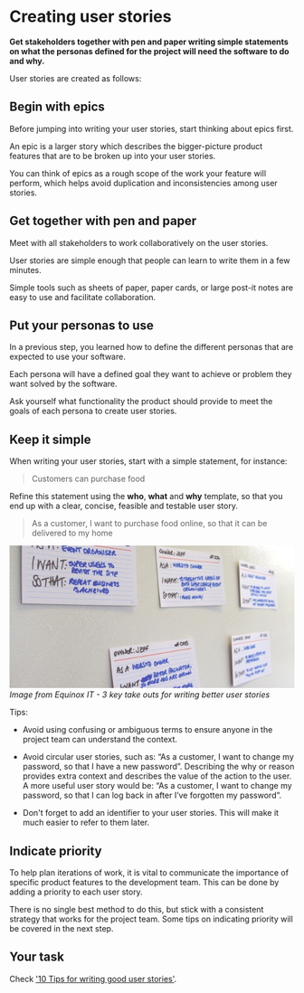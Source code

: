 # Creating user stories

**Get stakeholders together with pen and paper writing simple statements on what the personas defined for the project will need the software to do and why.**

User stories are created as follows:

## Begin with epics
Before jumping into writing your user stories, start thinking about epics first.

An epic is a larger story which describes the bigger-picture product features that are to be broken up into your user stories.

You can think of epics as a rough scope of the work your feature will perform, which helps avoid duplication and inconsistencies among user stories.

## Get together with pen and paper
Meet with all stakeholders to work collaboratively on the user stories.

User stories are simple enough that people can learn to write them in a few minutes.

Simple tools such as sheets of paper, paper cards, or large post-it notes are easy to use and facilitate collaboration.

## Put your personas to use
In a previous step, you learned how to define the different personas that are expected to use your software.

Each persona will have a defined goal they want to achieve or problem they want solved by the software.

Ask yourself what functionality the product should provide to meet the goals of each persona to create user stories.

## Keep it simple
When writing your user stories, start with a simple statement, for instance:

> Customers can purchase food

Refine this statement using the **who**, **what** and **why** template, so that you end up with a clear, concise, feasible and testable user story.

> As a customer, I want to purchase food online, so that it can be delivered to my home

![User story cards](images/writing-better-user-stories.jpg)
*Image from Equinox IT - 3 key take outs for writing better user stories*

Tips:

* Avoid using confusing or ambiguous terms to ensure anyone in the project team can understand the context.

* Avoid circular user stories, such as: “As a customer, I want to change my password, so that I have a new password”. Describing the why or reason provides extra context and describes the value of the action to the user. A more useful user story would be: “As a customer, I want to change my password, so that I can log back in after I’ve forgotten my password”.

* Don't forget to add an identifier to your user stories. This will make it much easier to refer to them later.

## Indicate priority
To help plan iterations of work, it is vital to communicate the importance of specific product features to the development team. This can be done by adding a priority to each user story.

There is no single best method to do this, but stick with a consistent strategy that works for the project team. Some tips on indicating priority will be covered in the next step.

## Your task
Check ['10 Tips for writing good user stories'](http://www.romanpichler.com/blog/10-tips-writing-good-user-stories/).
